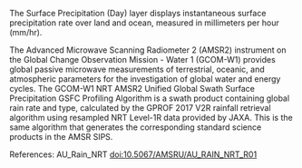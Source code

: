 The Surface Precipitation (Day) layer displays instantaneous surface precipitation rate over land and ocean, measured in millimeters per hour (mm/hr).

The Advanced Microwave Scanning Radiometer 2 (AMSR2) instrument on the Global Change Observation Mission - Water 1 (GCOM-W1) provides global passive microwave measurements of terrestrial, oceanic, and atmospheric parameters for the investigation of global water and energy cycles. The GCOM-W1 NRT AMSR2 Unified Global Swath Surface Precipitation GSFC Profiling Algorithm is a swath product containing global rain rate and type, calculated by the GPROF 2017 V2R rainfall retrieval algorithm using resampled NRT Level-1R data provided by JAXA. This is the same algorithm that generates the corresponding standard science products in the AMSR SIPS.

References: AU_Rain_NRT [doi:10.5067/AMSRU/AU_RAIN_NRT_R01](https://doi.org/10.5067/AMSRU/AU_RAIN_NRT_R01)